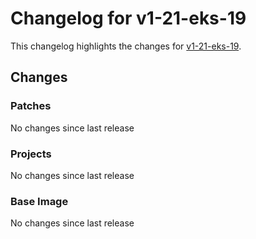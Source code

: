 # Changelog for v1-21-eks-19

This changelog highlights the changes for [v1-21-eks-19](https://github.com/aws/eks-distro/tree/v1-21-eks-19).

## Changes

### Patches
No changes since last release
### Projects
No changes since last release
### Base Image
No changes since last release
